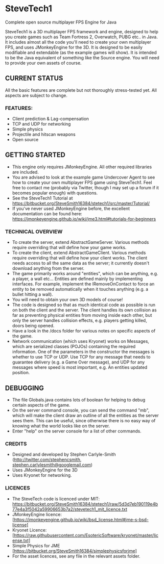 # SteveTech1

Complete open source multiplayer FPS Engine for Java

SteveTech1 is a 3D multiplayer FPS framework and engine, designed to help you create games such as Team Fortress 2, Overwatch, PUBG etc.. in Java.  It includes almost all the code you'll need to create your own multiplayer FPS, and uses JMonkeyEngine for the 3D.  It is designed to be easily modifiable and extendable (as the example games will show).  It is intended to be the Java equivalent of something like the Source engine.  You will need to provide your own assets of course.


## CURRENT STATUS
All the basic features are complete but not thoroughly stress-tested yet.  All aspects are subject to change.


### FEATURES:
* Client prediction & Lag-compensation
* TCP and UDP for networking
* Simple physics
* Projectile and hitscan weapons
* Open source


## GETTING STARTED
* This engine only requires JMonkeyEngine.  All other required libraries are included.
* You are advised to look at the example game Undercover Agent to see how to create your own multiplayer FPS game using SteveTech1.  Feel free to contact me (probably via Twitter, though I may set up a forum if it becomes popular enough) with questions.
* See the SteveTech1 Tutorial at https://bitbucket.org/SteveSmith16384/stetech1/src/master/Tutorial/
* If you've never used JMonkeyEngine before, the excellent documentation can be found here: https://jmonkeyengine.github.io/wiki/jme3.html#tutorials-for-beginners 


### TECHNICAL OVERVIEW
* To create the server, extend AbstractGameServer.  Various methods require overriding that will define how your game works. 
* To create the client, extend AbstractGameClient.  Various methods require overriding that will define how your client works.  The client needs access to all the same data as the server; it currently doesn't download anything from the server.
* The game primarily works around "entities", which can be anything, e.g. a player, a wall etc...  Entities are defined mainly by implementing interfaces.  For example, implement the IRemoveOnContact to force an entity to be removed automatically when it touches anything (e.g. a bullet hitting a wall).
* You will need to obtain your own 3D models of course!
* The code is designed so that as much identical code as possible is run on both the client and the server.  The client handles its own collision as far as preventing physical entities from moving inside each other, but only the server handles collision effects, e.g. players getting killed, doors being opened.
* Have a look in the /docs folder for various notes on specific aspects of the game.
* Network communication (which uses Kryonet) works on Messages, which are serialized classes (POJOs) containing the required information.  One of the parameters in the constructor the messages is whether to use TCP or UDP.  Use TCP for any message that needs to guarantee delivery (e.g. a Game Over message), and UDP for any messages where speed is most important, e.g. An entities updated position.


## DEBUGGING
* The file Globals.java contains lots of boolean for helping to debug certain aspects of the game.
* On the server command console, you can send the command "mb", which will make the client draw an outline of all the entities as the server sees them.  This can be useful, since otherwise there is no easy way of knowing what the world looks like on the server.
* Enter "help" on the server console for a list of other commands.


### CREDITS
* Designed and developed by Stephen Carlyle-Smith (http://twitter.com/stephencsmith, stephen.carlylesmith@googlemail.com)
* Uses JMonkeyEngine for the 3D
* Uses Kryonet for networking.


### LICENCES
* The SteveTech code is licenced under MIT: https://bitbucket.org/SteveSmith16384/stetech1/raw/5d3d7eb190119e4b77e4a3f5042a59906653b7a2/stevetech1_mit_licence.txt
* JMonkeyEngine licence: [https://jmonkeyengine.github.io/wiki/bsd_license.html#jme-s-bsd-license]
* Kryonet Licence: [https://raw.githubusercontent.com/EsotericSoftware/kryonet/master/license.txt]
* Simple Physics for JME [https://bitbucket.org/SteveSmith16384/simplephysicsforjme]
* For the asset licences, see any file in the relevant assets folder.
 

